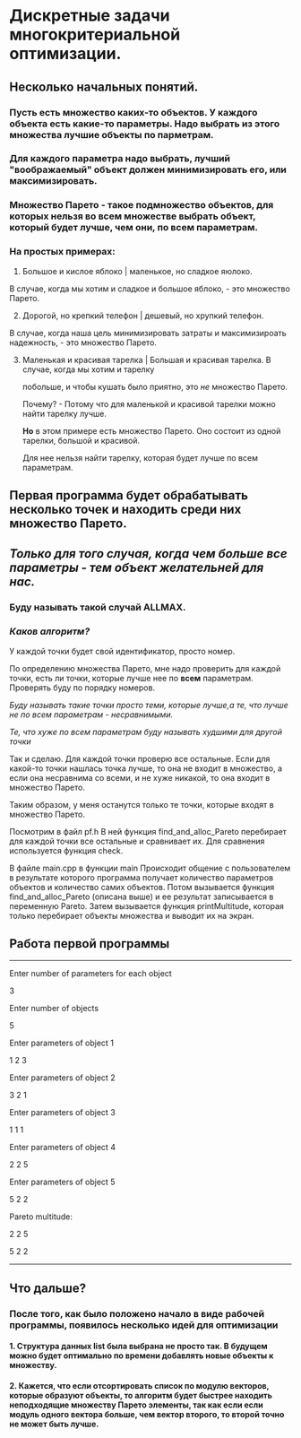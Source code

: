 # Дискретные задачи многокритериальной оптимизации.

## Несколько начальных понятий.

### Пусть есть множество каких-то объектов. У каждого объекта есть какие-то параметры. Надо выбрать из этого множества лучшие объекты по парметрам. 
### Для каждого параметра надо выбрать, лучший "воображаемый" объект должен минимизировать его, или максимизировать. 
### Множество Парето - такое подмножество объектов, для которых нельзя во всем множестве выбрать объект, который будет лучше, чем они, по всем параметрам.
    
### На простых примерах: 
   1. Большое и кислое яблоко | маленькое, но сладкое яюлоко.
   
   В случае, когда мы хотим и сладкое и большое яблоко, - это множество Парето.
    
   2. Дорогой, но крепкий телефон | дешевый, но хрупкий телефон. 
    
   В случае, когда наша цель минимизировать затраты и максимизироать надежность, - это множество Парето.
   
   3. Маленькая и красивая тарелка | Большая и красивая тарелка. 
       В случае, когда мы хотим и тарелку
       
       побольше, и чтобы кушать было приятно, это *не* множество Парето.
       
       Почему? - Потому что для маленькой и красивой тарелки можно найти тарелку лучше.
       
       **Но** в этом примере есть множество Парето. Оно состоит из одной тарелки, большой и красивой.
       
       Для нее нельзя найти тарелку, которая будет лучше по всем параметрам.
    
## Первая программа будет обрабатывать несколько точек и находить среди них множество Парето. 

## *Только для того случая, когда чем больше все параметры - тем объект желательней для нас.*

### Буду называть такой случай ALLMAX.

### *Каков алгоритм?*

У каждой точки будет свой идентификатор, просто номер.

По определению множества Парето,
мне надо проверить для каждой точки,
есть ли точки, которые лучше нее
по **всем** параметрам. Проверять 
буду по порядку номеров.

*Буду называть такие точки просто
теми, которые лучше,а те, что
лучше не по всем
параметрам - несравнимыми.*

*Те, что хуже по всем параметрам
буду называть худшими 
для другой точки*

Так и сделаю. Для каждой точки проверю все остальные.
Если для какой-то точки нашлась точка лучше,
то она не входит в множество, а если она
несравнима со всеми, и не хуже никакой,
то она входит в множество Парето. 

Таким образом, у меня останутся только те
точки, которые входят в множество Парето.

Посмотрим в файл pf.h
В ней функция 
find_and_alloc_Pareto перебирает для 
каждой точки все остальные и сравнивает их.
Для сравнения используется функция check.

В файле main.cpp в функции main
Происходит общение с пользователем
в результате которого программа получает 
количество параметров объектов и количество 
самих объектов. Потом вызывается функция
find_and_alloc_Pareto (описана выше) и ее
результат записывается в переменную Pareto.
Затем вызывается функция printMultitude, которая
только перебирает объекты множества и выводит их
на экран.

## Работа первой программы
---


Enter number of parameters for each object

3

Enter number of objects

5

Enter parameters of object 1

1 2 3

Enter parameters of object 2

3 2 1

Enter parameters of object 3

1 1 1

Enter parameters of object 4

2 2 5

Enter parameters of object 5

5 2 2

Pareto multitude:

2 2 5 

5 2 2 

---

## Что дальше?

### После того, как было положено начало в виде рабочей программы, появилось несколько идей для оптимизации

#### 1. Структура данных list была выбрана не просто так. В будущем можно будет оптимально по времени добавлять новые объекты к множеству.

#### 2. Кажется, что если отсортировать список по модулю векторов, которые образуют объекты, то алгоритм будет быстрее находить неподходящие множеству Парето элементы, так как если если модуль одного вектора больше, чем вектор второго, то второй точно не может быть лучше.
